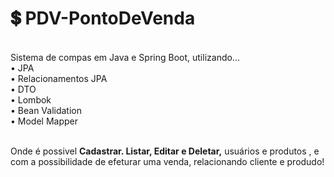 # :heavy_dollar_sign: PDV-PontoDeVenda
<br>
Sistema de compas em Java e Spring Boot, utilizando... <br>
• JPA <br>
• Relacionamentos JPA <br>
• DTO <br>
• Lombok <br>
• Bean Validation <br>
• Model Mapper <br><br>

Onde é possivel <b> Cadastrar. Listar, Editar e Deletar,</b> usuários e produtos , e com a possibilidade de efeturar uma venda, relacionando cliente e produdo! 
